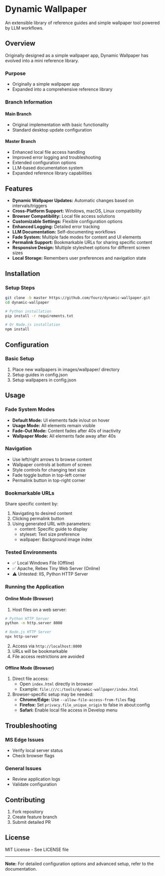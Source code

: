 # Dynamic Wallpaper

An extensible library of reference guides and simple wallpaper tool powered by LLM workflows.

## Overview

Originally designed as a simple wallpaper app, Dynamic Wallpaper has evolved into a mini reference library.

### Purpose
- Originally a simple wallpaper app
- Expanded into a comprehensive reference library

### Branch Information

#### Main Branch
- Original implementation with basic functionality
- Standard desktop update configuration

#### Master Branch
- Enhanced local file access handling
- Improved error logging and troubleshooting
- Extended configuration options
- LLM-based documentation system
- Expanded reference library capabilities

## Features

- **Dynamic Wallpaper Updates:** Automatic changes based on intervals/triggers
- **Cross-Platform Support:** Windows, macOS, Linux compatibility
- **Browser Compatibility:** Local file access solutions
- **Customizable Settings:** Flexible configuration options
- **Enhanced Logging:** Detailed error tracking
- **LLM Documentation:** Self-documenting workflows
- **Fade System:** Multiple fade modes for content and UI elements
- **Permalink Support:** Bookmarkable URLs for sharing specific content
- **Responsive Design:** Multiple stylesheet options for different screen sizes
- **Local Storage:** Remembers user preferences and navigation state

## Installation

### Setup Steps
```bash
git clone -b master https://github.com/fourz/dynamic-wallpaper.git
cd dynamic-wallpaper

# Python installation
pip install -r requirements.txt

# Or Node.js installation
npm install
```

## Configuration

### Basic Setup
1. Place new wallpapers in images/wallpaper/ directory
2. Setup guides in config.json
3. Setup wallpapers in config.json

## Usage

### Fade System Modes
- **Default Mode:** UI elements fade in/out on hover
- **Usage Mode:** All elements remain visible
- **Fade-Out Mode:** Content fades after 40s of inactivity
- **Wallpaper Mode:** All elements fade away after 40s

### Navigation
- Use left/right arrows to browse content
- Wallpaper controls at bottom of screen
- Style controls for changing text size
- Fade toggle button in top-left corner
- Permalink button in top-right corner

### Bookmarkable URLs
Share specific content by:
1. Navigating to desired content
2. Clicking permalink button
3. Using generated URL with parameters:
   - content: Specific guide to display
   - styleset: Text size preference
   - wallpaper: Background image index

### Tested Environments
- ✅ Local Windows File (Offline)
- ✅ Apache, Rebex Tiny Web Server (Online)
- ⚠️ Untested: IIS, Python HTTP Server

### Running the Application

#### Online Mode (Browser)
1. Host files on a web server:
```bash
# Python HTTP Server
python -m http.server 8000

# Node.js HTTP Server
npx http-server
```
2. Access via `http://localhost:8000`
3. URLs will be bookmarkable
4. File access restrictions are avoided

#### Offline Mode (Browser)
1. Direct file access:
   - Open `index.html` directly in browser
   - Example: `file:///c:/tools/dynamic-wallpaper/index.html`
2. Browser-specific setup may be needed:
   - **Chrome/Edge:** Use `--allow-file-access-from-files` flag
   - **Firefox:** Set `privacy.file_unique_origin` to false in about:config
   - **Safari:** Enable local file access in Develop menu

## Troubleshooting

### MS Edge Issues
- Verify local server status
- Check browser flags

### General Issues
- Review application logs
- Validate configuration

## Contributing

1. Fork repository
2. Create feature branch
3. Submit detailed PR

## License

MIT License - See LICENSE file

---

**Note:** For detailed configuration options and advanced setup, refer to the documentation.

